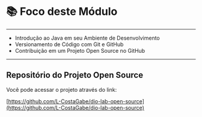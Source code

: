 # 📚 Foco deste Módulo

---

- Introdução ao Java em seu Ambiente de Desenvolvimento
- Versionamento de Código com Git e GitHub
- Contribuição em um Projeto Open Source no GitHub

---

## Repositório do Projeto Open Source

Você pode acessar o projeto através do link:

[https://github.com/L-CostaGabe/dio-lab-open-source](https://github.com/L-CostaGabe/dio-lab-open-source)
